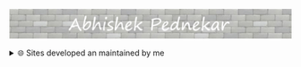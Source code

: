 <link href="style.css" rel="stylesheet"></link>

![hero_image](https://github.com/AbhishekPednekar84/AbhishekPednekar84/blob/master/images/hero.jpg)


<details>
  <summary>🌐 Sites developed an maintained by me</summary>
  <br />
🔸 <a href="https://kar.covid19-info.website" target="blank">COVID 19 dashboard for Karnataka</a>&nbsp;&nbsp;<img src="https://img.icons8.com/color/17/000000/html-5.png"/>&nbsp;<img src="https://img.icons8.com/color/17/000000/css3.png"/>&nbsp;<img src="https://library.kissclipart.com/20181120/fzq/kissclipart-materialize-css-clipart-cascading-style-sheets-css-525adfa0ede8318b.jpg" width="17px">&nbsp;<img src="https://img.icons8.com/ultraviolet/17/000000/react.png"/>&nbsp;<img src="https://img.icons8.com/color/17/000000/nodejs.png"/>&nbsp;<img src="https://img.icons8.com/offices/17/000000/console.png"/>&nbsp;<img src="https://img.icons8.com/color/17/000000/travis-ci.png"/>&nbsp;<img src="https://cdn3.iconfinder.com/data/icons/logos-and-brands-adobe/512/89_Digital_Ocean-512.png" width="17px" /><br/>
🔸 <a href="https://kl.covid19-info.website" target="blank">COVID 19 dashboard for Kerala</a>&nbsp;&nbsp;<img src="https://img.icons8.com/color/17/000000/html-5.png"/>&nbsp;<img src="https://img.icons8.com/color/17/000000/css3.png"/>&nbsp;<img src="https://library.kissclipart.com/20181120/fzq/kissclipart-materialize-css-clipart-cascading-style-sheets-css-525adfa0ede8318b.jpg" width="17px">&nbsp;<img src="https://img.icons8.com/ultraviolet/17/000000/react.png"/>&nbsp;<img src="https://img.icons8.com/color/17/000000/nodejs.png"/>&nbsp;<img src="https://img.icons8.com/offices/17/000000/console.png"/>&nbsp;<img src="https://img.icons8.com/color/17/000000/travis-ci.png"/>&nbsp;<img src="https://cdn3.iconfinder.com/data/icons/logos-and-brands-adobe/512/89_Digital_Ocean-512.png" width="17px" /><br/>
🔸 <a href="https://coronamythbusters.com" target="blank">Busting Myths about COVID-19</a>&nbsp;&nbsp;<img src="https://img.icons8.com/color/17/000000/html-5.png"/>&nbsp;<img src="https://img.icons8.com/color/17/000000/css3.png"/>&nbsp;<img src="https://img.icons8.com/material-sharp/17/000000/django.png"/>&nbsp;<img src="https://img.icons8.com/ios-filled/17/000000/jquery.png"/>&nbsp;<img src="https://img.icons8.com/color/17/000000/postgreesql.png"/>&nbsp;<img src="https://img.icons8.com/color/17/000000/travis-ci.png"/>&nbsp;<img src="https://cdn3.iconfinder.com/data/icons/logos-and-brands-adobe/512/89_Digital_Ocean-512.png" width="17px" /><br/>
🔸 <a href="https://yahpq.rocks" target="blank">Yet another Harry Potter quiz</a>&nbsp;&nbsp;<img src="https://img.icons8.com/color/17/000000/html-5.png"/>&nbsp;<img src="https://img.icons8.com/color/17/000000/css3.png"/>&nbsp;<img src="https://library.kissclipart.com/20181120/fzq/kissclipart-materialize-css-clipart-cascading-style-sheets-css-525adfa0ede8318b.jpg" width="17px">&nbsp;<img src="https://img.icons8.com/ultraviolet/17/000000/react.png"/>&nbsp;<img src="https://img.icons8.com/color/17/000000/nodejs.png"/>&nbsp;<img src="https://img.icons8.com/material-sharp/17/000000/django.png"/>&nbsp;<img src="https://img.icons8.com/color/17/000000/postgreesql.png"/>&nbsp;<img src="https://img.icons8.com/color/17/000000/travis-ci.png"/>&nbsp;<img src="https://cdn3.iconfinder.com/data/icons/logos-and-brands-adobe/512/89_Digital_Ocean-512.png" width="17px" /><br/>
🔸 <a href="https://abhishekpednekar.com" target="blank">My personal portfolio</a>&nbsp;&nbsp;<img src="https://img.icons8.com/color/17/000000/html-5.png"/>&nbsp;<img src="https://img.icons8.com/color/17/000000/sass.png"/>&nbsp;<img src="https://icon2.cleanpng.com/20180508/rie/kisspng-flask-python-web-framework-web-application-tutoria-5af1dbb6d4ea62.8503418315257998628721.jpg" width="17px"/>&nbsp;<img src="https://img.icons8.com/ios-filled/17/000000/jquery.png"/>&nbsp;<img src="https://img.icons8.com/color/17/000000/postgreesql.png"/>&nbsp;<img src="https://img.icons8.com/color/17/000000/travis-ci.png"/>&nbsp;<img src="https://cdn3.iconfinder.com/data/icons/logos-and-brands-adobe/512/89_Digital_Ocean-512.png" width="17px" /><br/>
🔸 <a href="https://codedisciples.com" target="blank">Code Disciples</a>&nbsp;&nbsp;<img src="https://img.icons8.com/color/17/000000/python.png"/>&nbsp;<img src="https://img.icons8.com/android/17/000000/markdown.png"/>&nbsp;<img src="https://media-exp1.licdn.com/dms/image/C4E0BAQEAt7-u6GJMlw/company-logo_200_200/0?e=2159024400&v=beta&t=4CYxl7atZ0Yn9lJko6w02yIywYQiLr9hrQcH3cF4GDI" width="17px" />
</details>
